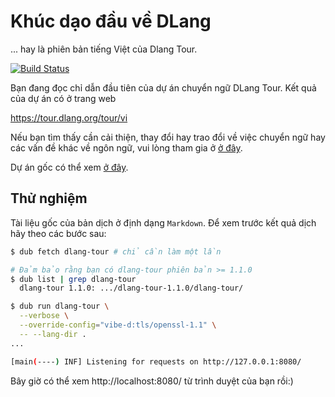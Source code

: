 Khúc dạo đầu về DLang
=====================

... hay là phiên bản tiếng Việt của Dlang Tour.

[![Build Status](https://travis-ci.org/dlang-tour/vietnamese.svg?branch=master)](https://travis-ci.org/dlang-tour/vietnamese)

Bạn đang đọc chỉ dẫn đầu tiên của dự án chuyển ngữ DLang Tour.
Kết quả của dự án có ở trang web

https://tour.dlang.org/tour/vi

Nếu bạn tìm thấy cần cải thiện, thay đổi hay trao đổi về việc chuyển ngữ
hay các vấn đề khác về ngôn ngữ, vui lòng tham gia ở
[ở đây](https://github.com/dlang-tour/vietnamese/issues).

Dự án gốc có thể xem [ở đây](https://github.com/dlang-tour/core).

Thử nghiệm
----------

Tài liệu gốc của bản dịch ở định dạng `Markdown`.
Để xem trước kết quả dịch hãy theo các bước sau:

```sh
$ dub fetch dlang-tour # chỉ cần làm một lần

# Đảm bảo rằng bạn có dlang-tour phiên bản >= 1.1.0
$ dub list | grep dlang-tour
  dlang-tour 1.1.0: .../dlang-tour-1.1.0/dlang-tour/

$ dub run dlang-tour \
  --verbose \
  --override-config="vibe-d:tls/openssl-1.1" \
  -- --lang-dir .
...

[main(----) INF] Listening for requests on http://127.0.0.1:8080/
```

Bây giờ có thể xem http://localhost:8080/ từ trình duyệt của bạn rồi:)
